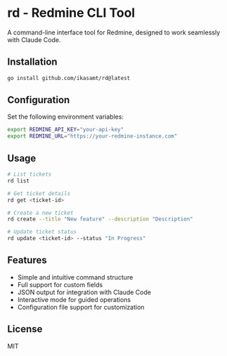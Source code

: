 # rd - Redmine CLI Tool

A command-line interface tool for Redmine, designed to work seamlessly with Claude Code.

## Installation

```bash
go install github.com/ikasamt/rd@latest
```

## Configuration

Set the following environment variables:

```bash
export REDMINE_API_KEY="your-api-key"
export REDMINE_URL="https://your-redmine-instance.com"
```

## Usage

```bash
# List tickets
rd list

# Get ticket details
rd get <ticket-id>

# Create a new ticket
rd create --title "New feature" --description "Description"

# Update ticket status
rd update <ticket-id> --status "In Progress"
```

## Features

- Simple and intuitive command structure
- Full support for custom fields
- JSON output for integration with Claude Code
- Interactive mode for guided operations
- Configuration file support for customization

## License

MIT